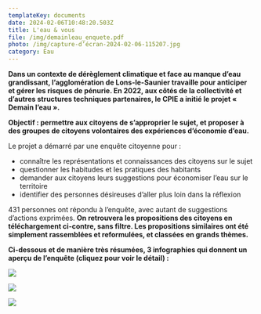 ```yaml
---
templateKey: documents
date: 2024-02-06T10:48:20.503Z
title: L'eau & vous
file: /img/demainleau_enquete.pdf
photo: /img/capture-d’écran-2024-02-06-115207.jpg
category: Eau
---
```

<!--StartFragment-->

**Dans un contexte de dérèglement climatique et face au manque d’eau grandissant, l’agglomération de Lons-le-Saunier travaille pour anticiper et gérer les risques de pénurie. En 2022, aux côtés de la collectivité et d’autres structures techniques partenaires, le CPIE a initié le projet « Demain l’eau ».**

**Objectif : permettre aux citoyens de s’approprier le sujet, et proposer à des groupes de citoyens volontaires des expériences d’économie d’eau.**

<!--EndFragment-->

<!--StartFragment-->

Le projet a démarré par une enquête citoyenne pour :

* connaître les représentations et connaissances des citoyens sur le sujet
* questionner les habitudes et les pratiques des habitants
* demander aux citoyens leurs suggestions pour économiser l’eau sur le territoire
* identifier des personnes désireuses d’aller plus loin dans la réflexion

431 personnes ont répondu à l’enquête, avec autant de suggestions d’actions exprimées. **On retrouvera les propositions des citoyens en téléchargement ci-contre, sans filtre. Les propositions similaires ont été simplement rassemblées et reformulées, et classées en grands thèmes.**

**Ci-dessous et de manière très résumées, 3 infographies qui donnent un aperçu de l’enquête (cliquez pour voir le détail) :**

<!--EndFragment-->

![](#center)

![](#center)

![](#center)